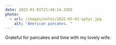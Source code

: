 ```yaml
---
date: 2022-03-01T21:48:14.320Z
photo:
  - url: /images/notes/2022-03-01-qyhyr.jpg
    alt: "American pancakes. "
---
```

Grateful for pancakes and time with my lovely wife. 
